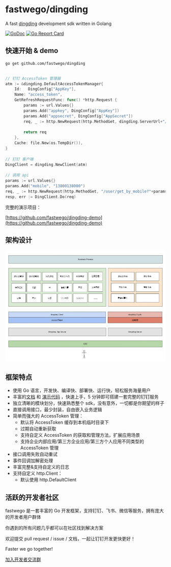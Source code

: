 # fastwego/dingding

A fast [dingding](https://ding-doc.dingtalk.com/) development sdk written in Golang

[![GoDoc](https://pkg.go.dev/badge/github.com/fastwego/dingding?status.svg)](https://pkg.go.dev/github.com/fastwego/dingding?tab=doc)
[![Go Report Card](https://goreportcard.com/badge/github.com/fastwego/dingding)](https://goreportcard.com/report/github.com/fastwego/dingding)

## 快速开始 & demo

```shell script
go get github.com/fastwego/dingding
```
```go

// 钉钉 AccessToken 管理器
atm := &dingding.DefaultAccessTokenManager{
    Id:   DingConfig["AppKey"],
    Name: "access_token",
    GetRefreshRequestFunc: func() *http.Request {
        params := url.Values{}
        params.Add("appkey", DingConfig["AppKey"])
        params.Add("appsecret", DingConfig["AppSecret"])
        req, _ := http.NewRequest(http.MethodGet, dingding.ServerUrl+"/gettoken?"+params.Encode(), nil)

        return req
    },
    Cache: file.New(os.TempDir()),
}

// 钉钉 客户端
DingClient = dingding.NewClient(atm)

// 调用 api
params := url.Values{}
params.Add("mobile", "13800138000")
req, _ := http.NewRequest(http.MethodGet, "/user/get_by_mobile?"+params.Encode(), nil)
resp, err := DingClient.Do(req)
```

完整的演示项目：

[https://github.com/fastwego/dingding-demo](https://github.com/fastwego/dingding-demo)


## 架构设计

![sdk](./doc/img/sdk.jpg)

## 框架特点

- 使用 Go 语言，开发快、编译快、部署快、运行快，轻松服务海量用户
- 丰富的[文档](https://pkg.go.dev/github.com/fastwego/dingding) 和 [演示代码](https://github.com/fastwego/dingding-demo) ，快速上手，5 分钟即可搭建一套完整的钉钉服务
- 独立清晰的模块划分，快速熟悉整个 sdk，没有意外，一切都是你期望的样子
- 直接调用接口，最少封装，自由嵌入业务逻辑
- 简单而强大的 AccessToken 管理：
    - 默认将 AccessToken 缓存到本机临时目录下
    - 过期自动重新获取
    - 支持自定义 AccessToken 的获取和管理方法，扩展应用场景
    - 支持企业内部应用/第三方企业应用/第三方个人应用不同类型的 AccessToken 管理
- 接口调用失败自动重试
- 事件回调加解密处理
- 丰富完整&支持自定义的日志
- 支持自定义 http.Client：
    - 默认使用 http.DefaultClient


## 活跃的开发者社区

fastwego 是一套丰富的 Go 开发框架，支持钉钉、飞书、微信等服务，拥有庞大的开发者用户群体

你遇到的所有问题几乎都可以在社区找到解决方案

欢迎提交 pull request / issue / 文档，一起让钉钉开发更快更好！

Faster we go together!

[加入开发者交流群](https://github.com/fastwego/fastwego.dev#%E5%BC%80%E5%8F%91%E8%80%85%E4%BA%A4%E6%B5%81%E7%BE%A4)
